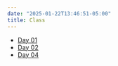 ```yaml
---
date: "2025-01-22T13:46:51-05:00"
title: Class
---
```


- [Day 01](day01)
- [Day 02](day02)
- [Day 04](day04)